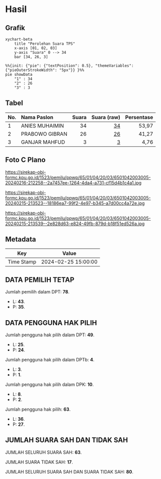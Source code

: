 # Hasil

## Grafik

```mermaid
xychart-beta
    title "Perolehan Suara TPS"
    x-axis [01, 02, 03]
    y-axis "Suara" 0 --> 34
    bar [34, 26, 3]
```

```mermaid
%%{init: {"pie": {"textPosition": 0.5}, "themeVariables": {"pieOuterStrokeWidth": "5px"}} }%%
pie showData
    "1" : 34
    "2" : 26
    "3" : 3
```

## Tabel

| No. | Nama Paslon    | Suara | Suara (raw) | Persentase |
|:--- |:-------------- | -----:| -----------:| ----------:|
| 1   | ANIES MUHAIMIN | 34    | [34][p-1]   | 53,97      |
| 2   | PRABOWO GIBRAN | 26    | [26][p-2]   | 41,27      |
| 3   | GANJAR MAHFUD  | 3     | [3][p-3]    | 4,76       |


[p-1]: https://github.com/gigit-pemilu/pemilu-2024-65-kalimantan-utara/blob/main/pilpres/hitung-suara/sub/65-kalimantan-utara/sub/01-bulungan/sub/04-tanjung-palas-timur/sub/2003-sajau/sub/005-tps/sub/paslon-1.txt
[p-2]: https://github.com/gigit-pemilu/pemilu-2024-65-kalimantan-utara/blob/main/pilpres/hitung-suara/sub/65-kalimantan-utara/sub/01-bulungan/sub/04-tanjung-palas-timur/sub/2003-sajau/sub/005-tps/sub/paslon-2.txt
[p-3]: https://github.com/gigit-pemilu/pemilu-2024-65-kalimantan-utara/blob/main/pilpres/hitung-suara/sub/65-kalimantan-utara/sub/01-bulungan/sub/04-tanjung-palas-timur/sub/2003-sajau/sub/005-tps/sub/paslon-3.txt

## Foto C Plano

https://sirekap-obj-formc.kpu.go.id/1523/pemilu/ppwp/65/01/04/20/03/6501042003005-20240216-212258--2a7457ee-1264-4da4-a731-cf15d4b1c4a1.jpg

https://sirekap-obj-formc.kpu.go.id/1523/pemilu/ppwp/65/01/04/20/03/6501042003005-20240215-213523--18186ea7-99f2-4e97-b345-a7d00cc4a72e.jpg

https://sirekap-obj-formc.kpu.go.id/1523/pemilu/ppwp/65/01/04/20/03/6501042003005-20240215-213539--2e828d63-e824-49fb-879d-b18f51ed526a.jpg


## Metadata

| Key        | Value               |
| ---------- | ------------------- |
| Time Stamp | 2024-02-25 15:00:00 |


## DATA PEMILIH TETAP

Jumlah pemilih dalam DPT: **78**.
 * L: **43**.
 * P: **35**.

## DATA PENGGUNA HAK PILIH

Jumlah pengguna hak pilih dalam DPT: **49**.
 * L: **25**.
 * P: **24**.

Jumlah pengguna hak pilih dalam DPTb: **4**.
 * L: **3**.
 * P: **1**.

Jumlah pengguna hak pilih dalam DPK: **10**.
 * L: **8**.
 * P: **2**.

Jumlah pengguna hak pilih: **63**.
 * L: **36**.
 * P: **27**.

## JUMLAH SUARA SAH DAN TIDAK SAH

JUMLAH SELURUH SUARA SAH: **63**.

JUMLAH SUARA TIDAK SAH: **17**.

JUMLAH SELURUH SUARA SAH DAN SUARA TIDAK SAH: **80**.



